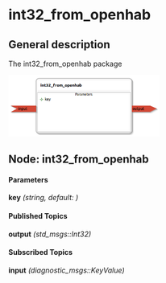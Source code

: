 int32_from_openhab
====================

General description
---------------------
The int32_from_openhab package

<img src="./model/int32_from_openhab.png" width="300px" />

Node: int32_from_openhab
---------------------
#### Parameters
**key** *(string, default: )*
<!--- protected region key on begin -->
<!--- protected region key end -->


#### Published Topics
**output** *(std_msgs::Int32)*   
<!--- protected region output on begin -->
<!--- protected region output end -->


#### Subscribed Topics
**input** *(diagnostic_msgs::KeyValue)*   
<!--- protected region input on begin -->
<!--- protected region input end -->




